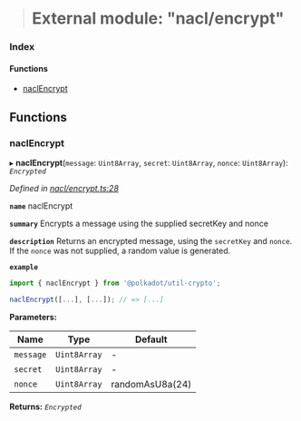 > # External module: "nacl/encrypt"

### Index

#### Functions

* [naclEncrypt](_nacl_encrypt_.md#naclencrypt)

## Functions

###  naclEncrypt

▸ **naclEncrypt**(`message`: `Uint8Array`, `secret`: `Uint8Array`, `nonce`: `Uint8Array`): *`Encrypted`*

*Defined in [nacl/encrypt.ts:28](https://github.com/polkadot-js/common/blob/f13810d/packages/util-crypto/src/nacl/encrypt.ts#L28)*

**`name`** naclEncrypt

**`summary`** Encrypts a message using the supplied secretKey and nonce

**`description`** 
Returns an encrypted message, using the `secretKey` and `nonce`. If the `nonce` was not supplied, a random value is generated.

**`example`** 
<BR>

```javascript
import { naclEncrypt } from '@polkadot/util-crypto';

naclEncrypt([...], [...]); // => [...]
```

**Parameters:**

Name | Type | Default |
------ | ------ | ------ |
`message` | `Uint8Array` | - |
`secret` | `Uint8Array` | - |
`nonce` | `Uint8Array` |  randomAsU8a(24) |

**Returns:** *`Encrypted`*